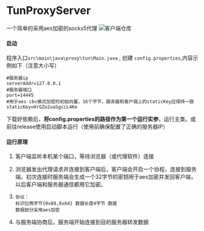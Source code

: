 # TunProxyServer

一个简单的采用aes加密的socks5代理
![客户端仓库](https://github.com/Uchashmoq/TunProxyClient)
#### 启动

程序入口`src\main\java\proxy\tun\Main.java` , 创建 `config.properties`,内容示例如下（注意大小写）

```properties
#服务器ip
serverAddr=127.0.0.1
#服务器端口
port=14445
#用于aes cbc模式加密的初始向量，16个字节，服务器和客户端上的staticKey应保持一致
staticKey=HrGZo2uaSgccL4Ke
```

下载好依赖后，**将config.properties的路径作为第一个运行实参**，运行主类。或前往release使用启动脚本运行（使用前确保配置了正确的服务器IP）

#### 运行原理

1. 客户端监听本机某个端口，等待浏览器（或代理软件）连接

2. 浏览器发出代理请求并连接到客户端后，客户端会开启一个协程，连接到服务端，初次连接时服务端会生成一个32字节的密钥用于aes加密并发回客户端，以后客户端和服务器通信都用它加密。

3. ``` 
   协议：
   标识位两字节{0x89,0x64} 数据长度4字节 数据
   数据部分采用aes加密
   ```

4. 与服务端协商后，服务端开始连接到目的服务器转发数据
